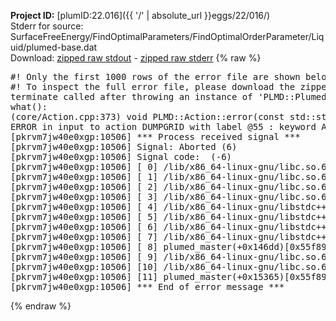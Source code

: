 **Project ID:** [plumID:22.016]({{ '/' | absolute_url }}eggs/22/016/)  
Stderr for source:  SurfaceFreeEnergy/FindOptimalParameters/FindOptimalOrderParameter/Liquid/plumed-base.dat   
Download: [zipped raw stdout](plumed-base.dat.plumed_master.stdout.txt.zip) - [zipped raw stderr](plumed-base.dat.plumed_master.stderr.txt.zip) 
{% raw %}
<pre>
#! Only the first 1000 rows of the error file are shown below
#! To inspect the full error file, please download the zipped raw stderr file above
terminate called after throwing an instance of 'PLMD::Plumed::ExceptionError'
what():
(core/Action.cpp:373) void PLMD::Action::error(const std::string&) const
ERROR in input to action DUMPGRID with label @55 : keyword ARG is compulsory for this action
[pkrvm7jw40e0xgp:10506] *** Process received signal ***
[pkrvm7jw40e0xgp:10506] Signal: Aborted (6)
[pkrvm7jw40e0xgp:10506] Signal code:  (-6)
[pkrvm7jw40e0xgp:10506] [ 0] /lib/x86_64-linux-gnu/libc.so.6(+0x45330)[0x7f9001e45330]
[pkrvm7jw40e0xgp:10506] [ 1] /lib/x86_64-linux-gnu/libc.so.6(pthread_kill+0x11c)[0x7f9001e9eb2c]
[pkrvm7jw40e0xgp:10506] [ 2] /lib/x86_64-linux-gnu/libc.so.6(gsignal+0x1e)[0x7f9001e4527e]
[pkrvm7jw40e0xgp:10506] [ 3] /lib/x86_64-linux-gnu/libc.so.6(abort+0xdf)[0x7f9001e288ff]
[pkrvm7jw40e0xgp:10506] [ 4] /lib/x86_64-linux-gnu/libstdc++.so.6(+0xa5ff5)[0x7f90022a5ff5]
[pkrvm7jw40e0xgp:10506] [ 5] /lib/x86_64-linux-gnu/libstdc++.so.6(+0xbb0da)[0x7f90022bb0da]
[pkrvm7jw40e0xgp:10506] [ 6] /lib/x86_64-linux-gnu/libstdc++.so.6(_ZSt10unexpectedv+0x0)[0x7f90022a5a55]
[pkrvm7jw40e0xgp:10506] [ 7] /lib/x86_64-linux-gnu/libstdc++.so.6(+0xa5a6f)[0x7f90022a5a6f]
[pkrvm7jw40e0xgp:10506] [ 8] plumed_master(+0x146dd)[0x55f890b6e6dd]
[pkrvm7jw40e0xgp:10506] [ 9] /lib/x86_64-linux-gnu/libc.so.6(+0x2a1ca)[0x7f9001e2a1ca]
[pkrvm7jw40e0xgp:10506] [10] /lib/x86_64-linux-gnu/libc.so.6(__libc_start_main+0x8b)[0x7f9001e2a28b]
[pkrvm7jw40e0xgp:10506] [11] plumed_master(+0x15365)[0x55f890b6f365]
[pkrvm7jw40e0xgp:10506] *** End of error message ***
</pre>
{% endraw %}
